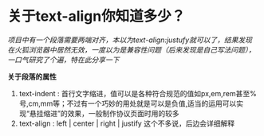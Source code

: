 # 关于text-align你知道多少？

*项目中有一个段落需要两端对齐，本以为text-align:justufy就可以了，结果发现在火狐浏览器中居然无效，一度以为是兼容性问题（后来发现是自己写法问题），一口气研究了个遍，特在此分享一下*

**关于段落的属性**
1. text-indent : 首行文字缩进，值可以是各种符合规范的值如px,em,rem甚至%号,cm,mm等；不过有一个巧妙的用处就是可以是负值,适当的运用可以实现“悬挂缩进”的效果，一般制作协议页面时用的较多
1. text-align : left | center | right | justify 这个不多说，后边会详细解释